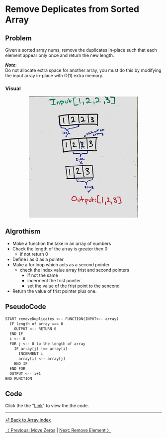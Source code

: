 # Remove Deplicates from Sorted Array

## Problem
Given a sorted array nums, remove the duplicates in-place such that each element appear only once and return the new length.

__*Note*__:<br>
Do not allocate extra space for another array, you must do this by modifying the input array in-place with O(1) extra memory.

### Visual 
<p align="center">
<img src="Removedups.jpg"  width="350" >
</p>

## Algrothism
* Make a function the take in an array of numbers
* Chack the length of the array is greater then 0
  * if not return 0
* Define i as 0 as a pointer
* Make a for loop which acts as a second pointer
    * check the index value array frist and second pointers
       * if not the same 
        * incerment the frist poniter
        * set the value of the frist point to the sencond
* Return the value of frist pointer plus one.

## PseudoCode 
````
START removeDuplicates <-- FUNCTION(INPUT<-- array)
  IF length of array === 0
    OUTPUT <-- RETURN 0
  END IF
  i <-- 0
  FOR j <-- 0 to the length of array
    IF array[j] !== array[i]
      INCERMENT i
      array[i] <-- array[j]
    END IF
  END FOR
  OUTPUT <-- i+1
END FUNCTION
````
## Code
Click the the "[Link](removeDuplicates.js)" to view the the code. 

<hr>

[ ⏎ Back to Array index ](../README.md) 

[〈 Previous: Move Zeros](../moveZeros/README.md) | [Next: Remove Element 〉](../removeElement/README.md)